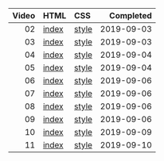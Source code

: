 | Video | HTML                                             | CSS                                                  |  Completed |
| ----: | :----------------------------------------------- | :--------------------------------------------------- | ---------: |
|    02 | [index](./02-intro/index.html)                   | [style](./02-intro/style-TODD.css)                   | 2019-09-03 |
|    03 | [index](./03-flex-direction/index.html)          | [style](./03-flex-direction/style-TODD.css)          | 2019-09-03 |
|    04 | [index](./04-flex-direction/index.html)          | [style](./03-flex-direction/style-TODD.css)          | 2019-09-04 |
|    05 | [index](./05-ordering/index.html)                | [style](./05-ordering/style-TODD.css)                | 2019-09-04 |
|    06 | [index](./06-alignment-and-centering/index.html) | [style](./06-alignment-and-centering/style-TODD.css) | 2019-09-06 |
|    07 | [index](./06-alignment-and-centering/index.html) | [style](./06-alignment-and-centering/style-TODD.css) | 2019-09-06 |
|    08 | [index](./06-alignment-and-centering/index.html) | [style](./06-alignment-and-centering/style-TODD.css) | 2019-09-06 |
|    09 | [index](./06-alignment-and-centering/index.html) | [style](./06-alignment-and-centering/style-TODD.css) | 2019-09-06 |
|    10 | [index](./10-flexbox-sizing/index.html)          | [style](./10-flexbox-sizing/style-TODD.css)          | 2019-09-09 |
|    11 | [index](./11-flexbox-sizing/index.html)          | [style](./11-flexbox-sizing/style-TODD.css)          | 2019-09-10 |
